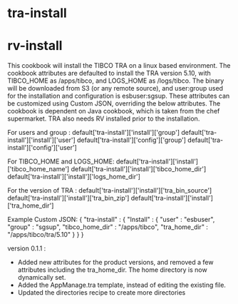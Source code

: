 # tra-install

# rv-install

This cookbook will install the TIBCO TRA on a linux based environment. The cookbook attributes are defaulted to install the TRA version 5.10, with TIBCO_HOME as /apps/tibco, and LOGS_HOME as /logs/tibco. The binary will be downloaded from S3 (or any remote source), and user:group used for the installation and configuration is esbuser:sgsup. These attributes can be customized using Custom JSON, overriding the below attributes. The cookbook is dependent on Java cookbook, which is taken from the chef supermarket. TRA also needs RV installed prior to the installation.

For users and group :
default['tra-install']['install']['group']
default['tra-install']['install']['user']
default['tra-install']['config']['group']
default['tra-install']['config']['user']

For TIBCO_HOME and LOGS_HOME:
default['tra-install']['install']['tibco_home_name']
default['tra-install']['install']['tibco_home_dir']
default['tra-install']['install']['logs_home_dir']

For the version of TRA :
default['tra-install']['install']['tra_bin_source']
default['tra-install']['install']['tra_bin_zip']
default['tra-install']['install']['tra_home_dir']

Example Custom JSON:
{
  "tra-install" : {
    "Install" : {
      "user" : "esbuser",
      "group" : "sgsup",
      "tibco_home_dir" : "/apps/tibco",
      "tra_home_dir" : "/apps/tibco/tra/5.10"
    }
  }
}


version 0.1.1 :
- Added new attributes for the product versions, and removed a few attributes including the tra_home_dir. The home directory is now dynamically set.
- Added the AppManage.tra template, instead of editing the existing file.
- Updated the directories recipe to create more directories 
